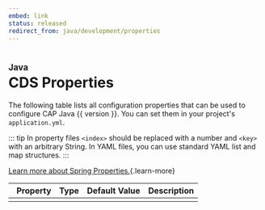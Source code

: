 ```yaml
---
embed: link
status: released
redirect_from: java/development/properties
---
```


<script setup>
import { data } from './properties.data.ts'
const { properties, version } = data
</script>

# CDS Properties

The following table lists all configuration properties that can be used to configure
<span class="nowrap">CAP Java {{ version }}</span>.
You can set them in your project's `application.yml`.

::: tip
In property files `<index>` should be replaced with a number and `<key>` with an arbitrary String. In YAML files, you can use standard YAML list and map structures.
:::

[Learn more about Spring Properties.](https://docs.spring.io/spring-boot/how-to/properties-and-configuration.html){.learn-more}

<table>
  <thead>
    <tr>
      <th class="anchor"></th>
      <th class="prop">Property</th>
      <th class="type">Type</th>
      <th class="default">Default Value</th>
      <th class="descr">Description</th>
    </tr>
  </thead>
  <tr v-for="p in properties" :key="p.name" :id="p.anchor">
    <td class="anchor"><a :href="'#'+p.anchor" class="header-anchor"></a></td>
    <td class="prop"    v-html="p.name" :class="{ group: p.header }"></td>
    <td class="type"    v-html="p.type"></td>
    <td class="default" v-html="p.defaultValue"></td>
    <td class="descr"   v-html="p.description"></td>
  </tr>
</table>

<style scoped>
  .nowrap { white-space: nowrap; }
  h1:before {
    content: "Java"; display: block; font-size: 60%; margin: 0 0 .2em;
  }

  tr:hover .header-anchor, tr .header-anchor:focus { opacity: 1; margin-top: -11px; }
  td.group { font-weight:600; }
  th.anchor, td.anchor { border-right:none; }
  th.prop,   td.prop { border-left:none; padding-left:0px;}

  /* expand this extra wide table on big screens */
  @media screen and (min-width: 1600px) {
    table {
      min-width: fit-content;
    }
  }
</style>
